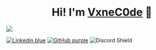 <div align="center">
<h1 align="center">Hi! I'm <a href="#">VxneC0de</a> 👋</h1>
</div>
<img src="https://i.ibb.co/VgYzk2f/vxnec0de.png)https://i.ibb.co/VgYzk2f/vxnec0de.png">

[![Linkedin blue](https://img.shields.io/badge/LinkedIn-blue)](https://www.linkedin.com/in/vanessa-rubio-7b7492293/)
[![GitHub purple](https://img.shields.io/badge/GitHub-purple)](https://github.com/VxneC0de)
![Discord Shield](https://discordapp.com/api/guilds/807719549075980308/widget.png?style=shield)
